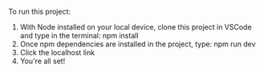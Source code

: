 To run this project: 

1. With Node installed on your local device, clone this project in VSCode and type in the terminal: npm install
2. Once npm dependencies are installed in the project, type: npm run dev
3. Click the localhost link
4. You're all set!
